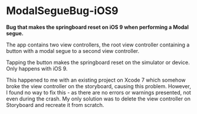 # ModalSegueBug-iOS9

**Bug that makes the springboard reset on iOS 9 when performing a Modal segue.**

The app contains two view controllers, the root view controller containing a button with a modal segue to a second view controller.

Tapping the button makes the springboard reset on the simulator or device. Only happens with iOS 9.

This happened to me with an existing project on Xcode 7 which somehow broke the view controller on the storyboard, causing this problem. However, I found no way to fix this - as there are no errors or warnings presented, not even during the crash. My only solution was to delete the view controller on Storyboard and recreate it from scratch.
